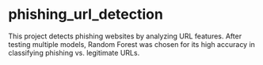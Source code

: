 # phishing_url_detection
This project detects phishing websites by analyzing URL features. After testing multiple models, Random Forest was chosen for its high accuracy in classifying phishing vs. legitimate URLs.
